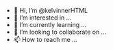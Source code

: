 - 👋 Hi, I’m @kelvinnerHTML
- 👀 I’m interested in ...
- 🌱 I’m currently learning ...
- 💞️ I’m looking to collaborate on ...
- 📫 How to reach me ...

<!---
kelvinnerHTML/kelvinnerHTML is a ✨ special ✨ repository because its `README.md` (this file) appears on your GitHub profile.
You can click the Preview link to take a look at your changes.
--->

